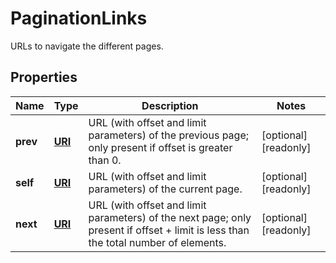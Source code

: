 

# PaginationLinks

URLs to navigate the different pages. 
## Properties

| Name | Type | Description | Notes |
| ------------ | ------------- | ------------- | ------------- |
| **prev** | [**URI**](URI.md) | URL (with offset and limit parameters) of the previous page; only present if offset is greater than 0.  |  [optional] [readonly] |
| **self** | [**URI**](URI.md) | URL (with offset and limit parameters) of the current page.  |  [optional] [readonly] |
| **next** | [**URI**](URI.md) | URL (with offset and limit parameters) of the next page; only present if offset + limit is less than the total number of elements.  |  [optional] [readonly] |


